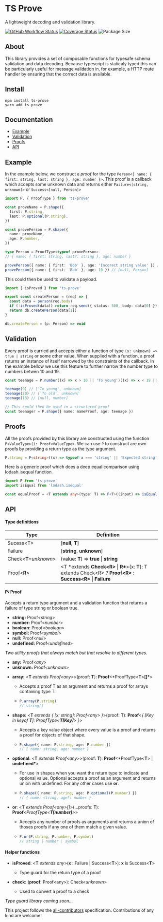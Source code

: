 # TS Prove

A lightweight decoding and validation library.

[![GitHub Workflow Status](https://img.shields.io/github/workflow/status/Pingid/ts-prove/CI)](https://github.com/Pingid/ts-prove/actions)
[![Coverage Status](https://coveralls.io/repos/github/Pingid/ts-prove/badge.svg?branch=master)](https://coveralls.io/github/Pingid/ts-prove?branch=master)
![Package Size](https://img.shields.io/bundlephobia/min/ts-prove)

## About

This library provides a set of composable functions for typesafe schema validation and data decoding. Because typescript is staticaly typed this can be particularly useful for message validation in, for example, a HTTP route handler by ensuring that the correct data is available.

## Install

```
npm install ts-prove
yarn add ts-prove
```

## Documentation

- [Example](#Example)
- [Validation](#Validation)
- [Proofs](#Proofs)
- [API](#API)

## Example

In the example below, we construct a _proof_ for the type `Person<{ name: { first: string, last: string }, age: number }>`. This proof is a callback which accepts some unknown data and returns either `Failure<[string, unknown]>` or `Success<[null, Person]>`

```ts
import P, { ProofType } from 'ts-prove'

const proveName = P.shape({
  first: P.string,
  last: P.optional(P.string),
})

const provePerson = P.shape({
  name: proveName,
  age: P.number,
})

type Person = ProofType<typeof provePerson>
// { name: { first: string, last?: string }, age: number }

provePerson({ name: { first: 'Bob' }, age: 'Incorect string value' }) // [string, unknown]
provePerson({ name: { first: 'Bob' }, age: 10 }) // [null, Person]
```

This could then be used to validate a payload.

```ts
import { isProved } from 'ts-prove'

export const createPerson = (req) => {
  const data = person(req.body)
  if (!isProved(data)) return req.send({ status: 500, body: data[0] })
  return db.createPerson(data[1])
}

db.createPerson = (p: Person) => void
```

## Validation

Every proof is curried and accepts either a function of type `(x: unknown) => true | string` or some other value. When supplied with a function, a proof returns an instance of itself narrowed by the constraints of the callback. In the example bellow we use this feature to further narrow the number type to numbers betwen 10 and 19.

```ts
const teenage = P.number((x) => x > 10 || 'To young')((x) => x < 19 || 'To old')

teenage(9) // ['To young', unknown]
teenage(20) // ['To old', unknown]
teenage(13) // [null, number]

// This could then be used in a structured proof
const teenager = P.shape({ name: nameProof, age: teenage })
```

## Proofs

All the proofs provided by this library are constructed using the function `P<ValueType>(): Proof<ValueType>`. We can use `P` to construct are own proofs by providing a return type as the type argument.

```ts
P.string = P<string>((x) => typeof x === 'string' || 'Expected string')
```

Here is a generic proof which does a deep equal comparison using lodash.isequal function.

```ts
import P from 'ts-prove'
import isEqual from 'lodash.isequal'

const equalProof = <T extends any>(type: T) => P<T>((input) => isEqual(type, input) | `Not equal`)
```

## API

#### Type definitions

| Type                   | Definition                                                                                                             |
| ---------------------- | ---------------------------------------------------------------------------------------------------------------------- |
| Sucess\<T>             | [**null**, **T**]                                                                                                      |
| Failure                | [**string**, **unknown**]                                                                                              |
| Check<**T**=_unknown_> | (value: **T**) => **true** \| **string**                                                                               |
| Proof\<**R**>          | <T \*extends **Check\<R>** \| **R\***>(x: **T**): T extends Check\<R> ? **Proof\<R>** : **Success\<R>** \| **Failure** |

#### P: Proof

Accepts a return type argument and a validation function that returns a failure of type string or boolean true.

- **string:** Proof<_string_>
- **number:** Proof<_number_>
- **boolean:** Proof<_boolean_>
- **symbol:** Proof<_symbol_>
- **null:** Proof<_null_>
- **undefined:** Proof<_undefined_>

_Two utility proofs that always match but that resolve to different types._

- **any:** Proof\<_any_\>
- **unknown:** Proof\<_unknown_\>

* **array:** <**T** _extends Proof\<any\>_>(proof: **T**): **Proof**<\*ProofType\<**T**\>**[]\***>

  - Accepts a proof T as an argument and returns a proof for arrays containing type T.

  - ```ts
    P.array(P.string)
    // string[]
    ```

* **shape:** <**T** _extends { [x: string]: Proof\<any\> }_>(proof: **T**): **Proof**<_{ [Key in keyof **T**]: ProofType<**T[Key]**> }_>

  - Accepts a key value object where every value is a proof and returns a proof for objects of that shape.

  - ```ts
    P.shape({ name: P.string, age: P.number })
    // { name: string, age: number }
    ```

* **optional:** <**T** _extends Proof\<any\>_>(proof: **T**): **Proof**<\*ProofType\<**T**\> | **undefined\***>

  - For use in shapes when you want the return type to indicate and optional value. Optional accepts a proof as an argument and returns union with undefined. For any other cases use **or**.

  - ```ts
    P.shape({ name: P.string, age: P.optional(P.number) })
    // { name: string, age?: number }
    ```

* **or**: <**T** _extends Proof\<any\>[]_>(...proofs: **T**): **Proof**<_ProofType\<**T[number]**\>_>

  - Accepts any number of proofs as arguments and returns a union of thoses proofs if any one of them match a given value.

  - ```ts
    P.or(P.string, P.number, P.symbol)
    // string | number | symbol
    ```

#### Helper functions

- **isProved**: \<**T** _extends any_>(**x** : Failure | Success\<**T**>): **x** is Success\<**T**>

  - Type guard for the return type of a proof

- **check:** (**proof**: Proof\<any>): Check\<_unknown_>
  - Used to convert a proof to a check

_Type guard library coming soon..._

This project follows the [all-contributors](https://github.com/kentcdodds/all-contributors) specification. Contributions of any kind are welcome!
